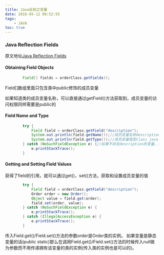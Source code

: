 ```yaml
---
title: Java反射之变量
date: 2016-05-12 00:52:55
tags:
    - JAVA
toc: true
---
```

### Java Reflection Fields
原文地址[Java Reflection Fields](http://tutorials.jenkov.com/java-reflection/fields.html)

#### Obtaining Field Objects

```java
        Field[] fields = orderClass.getFields();
```

Field[]数组里面只包含类中public修饰的成员变量

如果知道类的成员变量名称，可以直接通过getField()方法获取到，成员变量的访问权限同样需要是public的

#### Field Name and Type

```java
        try {
            Field field = orderClass.getField("description");
            System.out.println(field.getName());//成员变量名称description
            System.out.println(field.getType());//成员变量类型class java.lang.String
        } catch (NoSuchFieldException e) {//如果不存在description的变量，会抛出NoSuchFieldException
            e.printStackTrace();
        }
```

#### Getting and Setting Field Values

获得了field的引用，就可以通过get()，set()方法，获取和设置成员变量的值

```java
        try {
            Field field = orderClass.getField("description");
            Order order = new Order();
            Object value = field.get(order);
            field.set(order, value);
        } catch (NoSuchFieldException e) {
            e.printStackTrace();
        } catch (IllegalAccessException e) {
            e.printStackTrace();
        }
```

传入Field.get()/Field.set()方法的参数order是Order类的实例。
如果变量是静态变量的话(public static)那么在调用Field.get()/Field.set()方法的时候传入null做为参数而不用传递拥有该变量的类的实例(传入类的实例也是可以的)。

